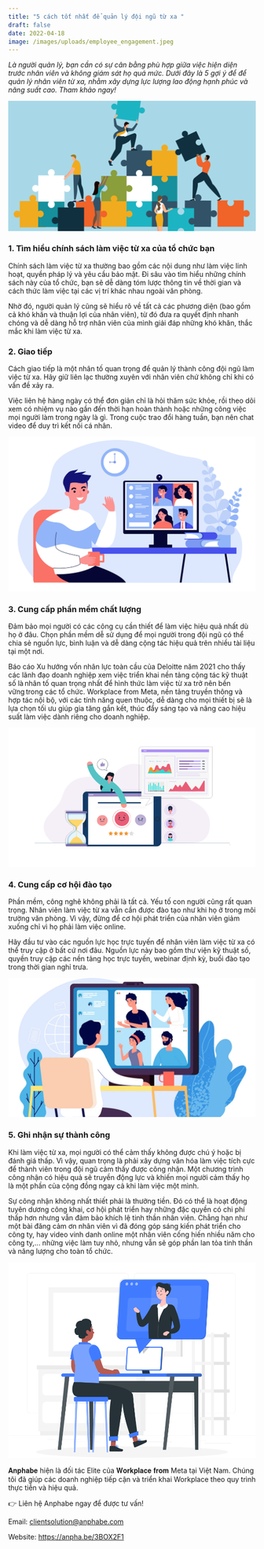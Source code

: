 ```yaml
---
title: "5 cách tốt nhất để quản lý đội ngũ từ xa "
draft: false
date: 2022-04-18
image: /images/uploads/employee_engagement.jpeg
---
```

*Là người quản lý, bạn cần có sự cân bằng phù hợp giữa việc hiện diện trước nhân viên và không giám sát họ quá mức. Dưới đây là 5 gợi ý để để quản lý nhân viên từ xa, nhằm xây dựng lực lượng lao động hạnh phúc và năng suất cao. Tham khảo ngay!*  

![*5 gợi ý để để quản lý nhân viên từ xa, nhằm xây dựng lực lượng lao động hạnh phúc và năng suất cao.*](/images/uploads/employee_engagement.jpeg "*5 gợi ý để để quản lý nhân viên từ xa, nhằm xây dựng lực lượng lao động hạnh phúc và năng suất cao.*")

### **1. Tìm hiểu chính sách làm việc từ xa của tổ chức bạn** 

Chính sách làm việc từ xa thường bao gồm các nội dung như làm việc linh hoạt, quyền pháp lý và yêu cầu bảo mật. Đi sâu vào tìm hiểu những chính sách này của tổ chức, bạn sẽ dễ dàng tóm lược thông tin về thời gian và cách thức làm việc tại các vị trí khác nhau ngoài văn phòng.  

Nhờ đó, người quản lý cũng sẽ hiểu rõ về tất cả các phương diện (bao gồm cả khó khăn và thuận lợi của nhân viên), từ đó đưa ra quyết định nhanh chóng và dễ dàng hỗ trợ nhân viên của mình giải đáp những khó khăn, thắc mắc khi làm việc từ xa. 

### **2. Giao tiếp** 

Cách giao tiếp là một nhân tố quan trọng để quản lý thành công đội ngũ làm việc từ xa. Hãy giữ liên lạc thường xuyên với nhân viên chứ không chỉ khi có vấn đề xảy ra. 

Việc liên hệ hàng ngày có thể đơn giản chỉ là hỏi thăm sức khỏe, rồi theo dõi xem có nhiệm vụ nào gần đến thời hạn hoàn thành hoặc những công việc mọi người làm trong ngày là gì. Trong cuộc trao đổi hàng tuần, bạn nên chat video để duy trì kết nối cá nhân. 

![Cách giao tiếp là một nhân tố quan trọng để quản lý thành công đội ngũ làm việc từ xa.](/images/uploads/monitor1.2869c4df.jpg "Cách giao tiếp là một nhân tố quan trọng để quản lý thành công đội ngũ làm việc từ xa.")

### **3. Cung cấp phần mềm chất lượng** 

Đảm bảo mọi người có các công cụ cần thiết để làm việc hiệu quả nhất dù họ ở đâu. Chọn phần mềm dễ sử dụng để mọi người trong đội ngũ có thể chia sẻ nguồn lực, bình luận và dễ dàng cộng tác hiệu quả trên nhiều tài liệu tại một nơi. 

Báo cáo Xu hướng vốn nhân lực toàn cầu của Deloitte năm 2021 cho thấy các lãnh đạo doanh nghiệp xem việc triển khai nền tảng cộng tác kỹ thuật số là nhân tố quan trọng nhất để hình thức làm việc từ xa trở nên bền vững trong các tổ chức. Workplace from Meta, nền tảng truyền thông và hợp tác nội bộ, với các tính năng quen thuộc, dễ dàng cho mọi thiết bị sẽ là lựa chọn tối ưu giúp gia tăng gắn kết, thúc đẩy sáng tạo và nâng cao hiệu suất làm việc dành riêng cho doanh nghiệp.

![](/images/uploads/employee-pulse-surveys-chapter3.png "Workplace from Meta là lựa chọn tối ưu giúp gia tăng gắn kết, thúc đẩy sáng tạo và nâng cao hiệu suất làm việc dành riêng cho doanh nghiệp.")

### **4. Cung cấp cơ hội đào tạo** 

Phần mềm, công nghê không phải là tất cả. Yếu tố con người cũng rất quan trọng. Nhân viên làm việc từ xa vẫn cần được đào tạo như khi họ ở trong môi trường văn phòng. Vì vậy, đừng để cơ hội phát triển của nhân viên giảm xuống chỉ vì họ phải làm việc online. 

Hãy đầu tư vào các nguồn lực học trực tuyến để nhân viên làm việc từ xa có thể truy cập ở bất cứ nơi đâu. Nguồn lực này bao gồm thư viện kỹ thuật số, quyền truy cập các nền tảng học trực tuyến, webinar định kỳ, buổi đào tạo trong thời gian nghỉ trưa. 

![Đầu tư vào các nguồn lực học trực tuyến để nhân viên làm việc từ xa có thể truy cập ở bất cứ nơi đâu.](/images/uploads/1595005040.jpg "Đầu tư vào các nguồn lực học trực tuyến để nhân viên làm việc từ xa có thể truy cập ở bất cứ nơi đâu.")

### **5. Ghi nhận sự thành công** 

Khi làm việc từ xa, mọi người có thể cảm thấy không được chú ý hoặc bị đánh giá thấp. Vì vậy, quan trọng là phải xây dựng văn hóa làm việc tích cực để thành viên trong đội ngũ cảm thấy được công nhận. Một chương trình công nhận có hiệu quả sẽ truyền động lực và khiến mọi người cảm thấy họ là một phần của cộng đồng ngay cả khi làm việc một mình. 

Sự công nhận không nhất thiết phải là thưởng tiền. Đó có thể là hoạt động tuyên dương công khai, cơ hội phát triển hay những đặc quyền có chi phí thấp hơn nhưng vẫn đảm bảo khích lệ tinh thần nhân viên. Chẳng hạn như một bài đăng cảm ơn nhân viên vì đã đóng góp sáng kiến phát triển cho công ty, hay video vinh danh online một nhân viên cống hiến nhiều năm cho công ty,... những việc làm tuy nhỏ, nhưng vẫn sẽ góp phần lan tỏa tinh thần và năng lượng cho toàn tổ chức. 

![Phải xây dựng văn hóa làm việc tích cực để thành viên trong đội ngũ cảm thấy được công nhận](/images/uploads/virtual-onboarding_1.png "Phải xây dựng văn hóa làm việc tích cực để thành viên trong đội ngũ cảm thấy được công nhận")

𝐀𝐧𝐩𝐡𝐚𝐛𝐞 hiện là đối tác Elite của 𝐖𝐨𝐫𝐤𝐩𝐥𝐚𝐜𝐞 𝐟𝐫𝐨𝐦 Meta tại Việt Nam. Chúng tôi đã giúp các doanh nghiệp tiếp cận và triển khai Workplace theo quy trình thực tiễn và hiệu quả. 

👉 Liên hệ Anphabe ngay để được tư vấn! 

Email: clientsolution@anphabe.com 

Website: https://anpha.be/3BOX2F1